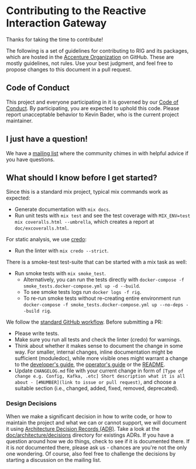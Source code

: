 # Contributing to the Reactive Interaction Gateway

Thanks for taking the time to contribute!

The following is a set of guidelines for contributing to RIG and its packages, which are hosted
in the [Accenture Organization](https://github.com/accenture) on GitHub. These are mostly
guidelines, not rules. Use your best judgment, and feel free to propose changes to this document
in a pull request.

## Code of Conduct

This project and everyone participating in it is governed by our
[Code of Conduct](CODE_OF_CONDUCT.md). By participating, you are expected to uphold this code.
Please report unacceptable behavior to Kevin Bader, who is the current project maintainer.

## I just have a question!

We have a [mailing list](https://groups.google.com/d/forum/reactive-interaction-gateway) where
the community chimes in with helpful advice if you have questions.

## What should I know before I get started?

Since this is a standard mix project, typical mix commands work as expected:

- Generate documentation with `mix docs`.
- Run unit tests with `mix test` and see the test coverage with
  `MIX_ENV=test mix coveralls.html --umbrella`, which creates a report at `doc/excoveralls.html`.

For static analysis, we use [credo](https://github.com/rrrene/credo):

- Run the linter with `mix credo --strict`.

There is a smoke-test test-suite that can be started with a mix task as well:

- Run smoke tests with `mix smoke_test`.
  - Alternatively, you can run the tests directly with `docker-compose -f smoke_tests.docker-compose.yml up -d --build`.
  - To see smoke tests logs run `docker logs -f rig`.
  - To re-run smoke tests without re-creating entire environment run `docker-compose -f smoke_tests.docker-compose.yml up --no-deps --build rig`.

We follow the [standard GitHub workflow](https://guides.github.com/introduction/flow/).
Before submitting a PR:

- Please write tests.
- Make sure you run all tests and check the linter (credo) for warnings.
- Think about whether it makes sense to document the change in some way. For smaller, internal changes, inline documentation might be sufficient (moduledoc), while more visible ones might warrant a change to the [developer's guide](guides/developer-guide.md), the [operator's guide](guides/operator-guide.md) or the [README](./README.md).
- Update `CHANGELOG.md` file with your current change in form of `[Type of change e.g. Config, Kafka, .etc] Short description what it is all about - [#NUMBER](link to issue or pull request)`, and choose a suitable section (i.e., changed, added, fixed, removed, deprecated).

### Design Decisions

When we make a significant decision in how to write code, or how to maintain the project and
what we can or cannot support, we will document it using
[Architecture Decision Records (ADR)](http://thinkrelevance.com/blog/2011/11/15/documenting-architecture-decisions).
Take a look at the [doc/architecture/decisions](doc/architecture/decisions/) directory for
existings ADRs. If you have a question around how we do things, check to see if it is documented
there. If it is *not* documented there, please ask us - chances are you're not the only one
wondering. Of course, also feel free to challenge the decisions by starting a discussion on the
mailing list.
